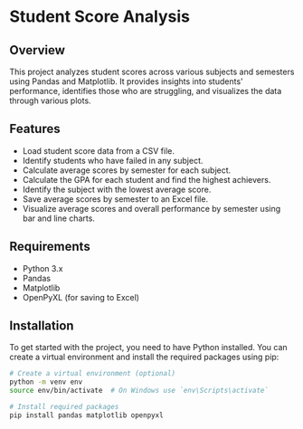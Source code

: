 # Student Score Analysis

## Overview
This project analyzes student scores across various subjects and semesters using Pandas and Matplotlib. It provides insights into students' performance, identifies those who are struggling, and visualizes the data through various plots.

## Features
- Load student score data from a CSV file.
- Identify students who have failed in any subject.
- Calculate average scores by semester for each subject.
- Calculate the GPA for each student and find the highest achievers.
- Identify the subject with the lowest average score.
- Save average scores by semester to an Excel file.
- Visualize average scores and overall performance by semester using bar and line charts.

## Requirements
- Python 3.x
- Pandas
- Matplotlib
- OpenPyXL (for saving to Excel)

## Installation
To get started with the project, you need to have Python installed. You can create a virtual environment and install the required packages using pip:

```bash
# Create a virtual environment (optional)
python -m venv env
source env/bin/activate  # On Windows use `env\Scripts\activate`

# Install required packages
pip install pandas matplotlib openpyxl
